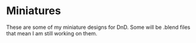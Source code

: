 # Miniatures

These are some of my miniature designs for DnD. Some will be .blend files that mean I am still working on them.
